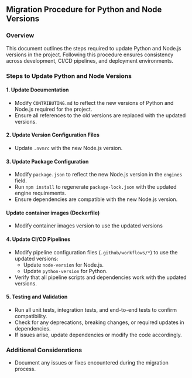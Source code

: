 ## Migration Procedure for Python and Node Versions

### Overview
This document outlines the steps required to update Python and Node.js versions in the project. Following this procedure ensures consistency across development, CI/CD pipelines, and deployment environments.

### Steps to Update Python and Node Versions

#### 1. Update Documentation
- Modify `CONTRIBUTING.md` to reflect the new versions of Python and Node.js required for the project.
- Ensure all references to the old versions are replaced with the updated versions.

#### 2. Update Version Configuration Files
- Update `.nvmrc` with the new Node.js version.

#### 3. Update Package Configuration
- Modify `package.json` to reflect the new Node.js version in the `engines` field.
- Run `npm install` to regenerate `package-lock.json` with the updated engine requirements.
- Ensure dependencies are compatible with the new Node.js version.

#### Update container images (Dockerfile)
- Modify container images version to use the updated versions

#### 4. Update CI/CD Pipelines
- Modify pipeline configuration files (`.github/workflows/*`) to use the updated versions:
  - Update `node-version` for Node.js.
  - Update `python-version` for Python.
- Verify that all pipeline scripts and dependencies work with the updated versions.

#### 5. Testing and Validation
- Run all unit tests, integration tests, and end-to-end tests to confirm compatibility.
- Check for any deprecations, breaking changes, or required updates in dependencies.
- If issues arise, update dependencies or modify the code accordingly.

### Additional Considerations
- Document any issues or fixes encountered during the migration process.

